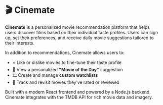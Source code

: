 # 🎬 Cinemate

**Cinemate** is a personalized movie recommendation platform that helps users discover films based on their individual taste profiles.
Users can sign up, set their preferences, and receive daily movie suggestions tailored to their interests.

In addition to recommendations, Cinemate allows users to:
- ⭐ Like or dislike movies to fine-tune their taste profile
- 🎯 View a personalized **"Movie of the Day"** suggestion
- 🎞️ Create and manage **custom watchlists**
- 📝 Track and revisit movies they've rated or reviewed

Built with a modern React frontend and powered by a Node.js backend, Cinemate integrates with the TMDB API for rich movie data and imagery.
